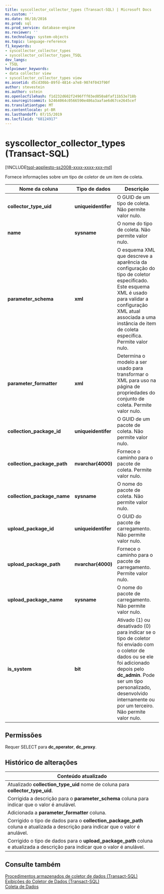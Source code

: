 ```yaml
---
title: syscollector_collector_types (Transact-SQL) | Microsoft Docs
ms.custom: ''
ms.date: 06/10/2016
ms.prod: sql
ms.prod_service: database-engine
ms.reviewer: ''
ms.technology: system-objects
ms.topic: language-reference
f1_keywords:
- syscollector_collector_types
- syscollector_collector_types_TSQL
dev_langs:
- TSQL
helpviewer_keywords:
- data collector view
- syscollector_collector_types view
ms.assetid: d5cd30bb-89fd-4814-a7e8-9074f043f90f
author: stevestein
ms.author: sstein
ms.openlocfilehash: f1d232d602f2496fff03ed050a8faf11b53e718b
ms.sourcegitcommit: b2464064c0566590e486a3aafae6d67ce2645cef
ms.translationtype: MT
ms.contentlocale: pt-BR
ms.lasthandoff: 07/15/2019
ms.locfileid: "68124917"
---
```

# <a name="syscollectorcollectortypes-transact-sql"></a>syscollector_collector_types (Transact-SQL)
[!INCLUDE[tsql-appliesto-ss2008-xxxx-xxxx-xxx-md](../../includes/tsql-appliesto-ss2008-xxxx-xxxx-xxx-md.md)]

  Fornece informações sobre um tipo de coletor de um item de coleta.  
  
|Nome da coluna|Tipo de dados|Descrição|  
|-----------------|---------------|-----------------|  
|**collector_type_uid**|**uniqueidentifer**|O GUID de um tipo de coleta. Não permite valor nulo.|  
|**name**|**sysname**|O nome do tipo de coleta. Não permite valor nulo.|  
|**parameter_schema**|**xml**|O esquema XML que descreve a aparência da configuração do tipo de coletor especificado. Este esquema XML é usado para validar a configuração XML atual associada a uma instância de item de coleta específica. Permite valor nulo.|  
|**parameter_formatter**|**xml**|Determina o modelo a ser usado para transformar o XML para uso na página de propriedades do conjunto de coleta. Permite valor nulo.|  
|**collection_package_id**|**uniqueidentifer**|O GUID de um pacote de coleta. Não permite valor nulo.|  
|**collection_package_path**|**nvarchar(4000)**|Fornece o caminho para o pacote de coleta. Permite valor nulo.|  
|**collection_package_name**|**sysname**|O nome do pacote de coleta. Não permite valor nulo.|  
|**upload_package_id**|**uniqueidentifer**|O GUID do pacote de carregamento. Não permite valor nulo.|  
|**upload_package_path**|**nvarchar(4000)**|Fornece o caminho para o pacote de carregamento. Permite valor nulo.|  
|**upload_package_name**|**sysname**|O nome do pacote de carregamento. Não permite valor nulo.|  
|**is_system**|**bit**|Ativado (1) ou desativado (0) para indicar se o tipo de coletor foi enviado com o coletor de dados ou se ele foi adicionado depois pelo **dc_admin**. Pode ser um tipo personalizado, desenvolvido internamente ou por um terceiro. Não permite valor nulo.|  
  
## <a name="permissions"></a>Permissões  
 Requer SELECT para **dc_operator**, **dc_proxy**.  
  
## <a name="change-history"></a>Histórico de alterações  
  
|Conteúdo atualizado|  
|---------------------|  
|Atualizado **collection_type_uid** nome de coluna para **collector_type_uid**.|  
|Corrigida a descrição para o **parameter_schema** coluna para indicar que o valor é anulável.|  
|Adicionada a **parameter_formatter** coluna.|  
|Corrigido o tipo de dados para o **collection_package_path** coluna e atualizada a descrição para indicar que o valor é anulável.|  
|Corrigido o tipo de dados para o **upload_package_path** coluna e atualizada a descrição para indicar que o valor é anulável.|  
  
## <a name="see-also"></a>Consulte também  
 [Procedimentos armazenados de coletor de dados &#40;Transact-SQL&#41;](../../relational-databases/system-stored-procedures/data-collector-stored-procedures-transact-sql.md)   
 [Exibições do Coletor de Dados &#40;Transact-SQL&#41;](../../relational-databases/system-catalog-views/data-collector-views-transact-sql.md)   
 [Coleta de Dados](../../relational-databases/data-collection/data-collection.md)  
  
  
